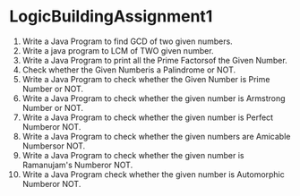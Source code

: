 # LogicBuildingAssignment1
1. Write a Java Program to find GCD of two given numbers. <br/>
2. Write a java program to LCM of TWO given number. <br/>
3. Write a Java Program to print all the Prime Factorsof the Given Number.  <br/>
4. Check whether the Given Numberis a Palindrome or NOT.  <br/>
5. Write a Java Program to check whether the Given Number is Prime Number or NOT.  <br/>
6. Write a Java Program to check whether the given number is Armstrong Number or NOT.  <br/>
7. Write a Java Program to check whether the given number is Perfect Numberor NOT.  <br/>
8.  Write a Java Program to check whether the given numbers are Amicable Numbersor NOT. <br/>
9. Write a Java Program to check whether the given number is Ramanujam's Numberor NOT. <br/>
10. Write a Java Program check whether the given number is Automorphic Numberor NOT. <br/>
